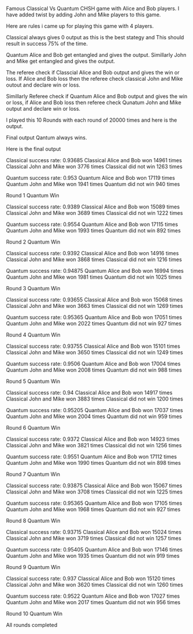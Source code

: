 Famous Classical Vs Quantum CHSH game with Alice and Bob players. 
I have added twist by adding John and Mike players to this game. 

Here are rules i came up for playing this game with 4 players.

Classical always gives 0 output as this is the best stategy and This should result in success 75% of the time.

Quantum Alice and Bob get entangled and gives the output.
Simillarly John and Mike get entangled and gives the output.

The referee check if Classcial Alice and Bob output and gives the win or loss. If Alice and Bob loss then the referee check classical John and Mike outout and declare win or loss.

Simillarly Referee check if Quantum Alice and Bob output and gives the win or loss, if Alice and Bob loss then referee check Qunatum John and Mike output and declare win or loss.

I played this 10 Rounds with each round of 20000 times and here is the output. 

Final output Qantum always wins.

Here is the final output

Classical success rate: 0.93685
Classical Alice and Bob won 14961 times
Classical John and Mike won 3776 times
Classical did not win 1263 times

Quantum success rate: 0.953
Quantum Alice and Bob won 17119 times
Quantum John and Mike won 1941 times
Quantum did not win 940 times

Round 1 Quantum Win

Classical success rate: 0.9389
Classical Alice and Bob won 15089 times
Classical John and Mike won 3689 times
Classical did not win 1222 times

Quantum success rate: 0.9554
Quantum Alice and Bob won 17115 times
Quantum John and Mike won 1993 times
Quantum did not win 892 times

Round 2 Quantum Win

Classical success rate: 0.9392
Classical Alice and Bob won 14916 times
Classical John and Mike won 3868 times
Classical did not win 1216 times

Quantum success rate: 0.94875
Quantum Alice and Bob won 16994 times
Quantum John and Mike won 1981 times
Quantum did not win 1025 times

Round 3 Quantum Win

Classical success rate: 0.93655
Classical Alice and Bob won 15068 times
Classical John and Mike won 3663 times
Classical did not win 1269 times

Quantum success rate: 0.95365
Quantum Alice and Bob won 17051 times
Quantum John and Mike won 2022 times
Quantum did not win 927 times

Round 4 Quantum Win

Classical success rate: 0.93755
Classical Alice and Bob won 15101 times
Classical John and Mike won 3650 times
Classical did not win 1249 times

Quantum success rate: 0.9506
Quantum Alice and Bob won 17004 times
Quantum John and Mike won 2008 times
Quantum did not win 988 times

Round 5 Quantum Win

Classical success rate: 0.94
Classical Alice and Bob won 14917 times
Classical John and Mike won 3883 times
Classical did not win 1200 times

Quantum success rate: 0.95205
Quantum Alice and Bob won 17037 times
Quantum John and Mike won 2004 times
Quantum did not win 959 times

Round 6 Quantum Win

Classical success rate: 0.9372
Classical Alice and Bob won 14923 times
Classical John and Mike won 3821 times
Classical did not win 1256 times

Quantum success rate: 0.9551
Quantum Alice and Bob won 17112 times
Quantum John and Mike won 1990 times
Quantum did not win 898 times

Round 7 Quantum Win

Classical success rate: 0.93875
Classical Alice and Bob won 15067 times
Classical John and Mike won 3708 times
Classical did not win 1225 times

Quantum success rate: 0.95365
Quantum Alice and Bob won 17105 times
Quantum John and Mike won 1968 times
Quantum did not win 927 times

Round 8 Quantum Win

Classical success rate: 0.93715
Classical Alice and Bob won 15024 times
Classical John and Mike won 3719 times
Classical did not win 1257 times

Quantum success rate: 0.95405
Quantum Alice and Bob won 17146 times
Quantum John and Mike won 1935 times
Quantum did not win 919 times

Round 9 Quantum Win

Classical success rate: 0.937
Classical Alice and Bob won 15120 times
Classical John and Mike won 3620 times
Classical did not win 1260 times

Quantum success rate: 0.9522
Quantum Alice and Bob won 17027 times
Quantum John and Mike won 2017 times
Quantum did not win 956 times

Round 10 Quantum Win


All rounds completed

